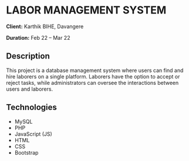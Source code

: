 <!DOCTYPE html>
<html>
<head>
    
</head>
<body>
    <h1>LABOR MANAGEMENT SYSTEM</h1>
    <p><strong>Client:</strong> Karthik BIHE, Davangere</p>
    <p><strong>Duration:</strong> Feb 22 – Mar 22</p>
    <h2>Description</h2>
    <p>This project is a database management system where users can find and hire laborers on a single platform. Laborers have the option to accept or reject tasks, while administrators can oversee the interactions between users and laborers.</p>
    <h2>Technologies</h2>
    <ul>
        <li>MySQL</li>
        <li>PHP</li>
        <li>JavaScript (JS)</li>
        <li>HTML</li>
        <li>CSS</li>
        <li>Bootstrap</li>
    </ul>
</body>
</html>
